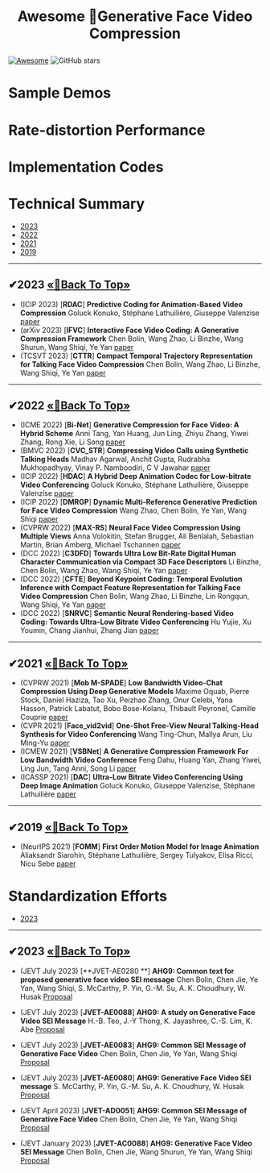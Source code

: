 # <p align=center> Awesome 🎉Generative Face Video Compression </p>
<!--# <p align=center>`# Awesome 🎉Generative Face Video Compression🎉`</p>-->


[![Awesome](https://cdn.rawgit.com/sindresorhus/awesome/d7305f38d29fed78fa85652e3a63e154dd8e8829/media/badge.svg)](https://github.com/sindresorhus/awesome)  ![GitHub stars](https://github.com/Berlin0610/Awesome-Generative-Face-Video-Compression.svg?color=red) 

# Sample Demos

# Rate-distortion Performance

# Implementation Codes


# Technical Summary



- [2023](#Paper2023)
- [2022](#Paper2022)
- [2021](#Paper2021)
- [2019](#Paper2019)
---
## <span id="Paper2023">✔2023 </span> [       «🎯Back To Top»       ](#)
- (ICIP 2023) [**RDAC**] **Predictive Coding for Animation-Based Video Compression** Goluck Konuko, Stéphane Lathuilière, Giuseppe Valenzise [paper](https://ieeexplore.ieee.org/stamp/stamp.jsp?arnumber=10222205)
- (arXiv 2023) [**IFVC**] **Interactive Face Video Coding: A Generative Compression Framework** Chen Bolin, Wang Zhao, Li Binzhe, Wang Shurun, Wang Shiqi, Ye Yan [paper](https://arxiv.org/pdf/2302.09919.pdf)
- (TCSVT 2023) [**CTTR**] **Compact Temporal Trajectory Representation for Talking Face Video Compression** Chen Bolin, Wang Zhao, Li Binzhe, Wang Shiqi, Ye Yan [paper](https://ieeexplore.ieee.org/stamp/stamp.jsp?tp=&arnumber=10109861)
  
---
## <span id="Paper2022">✔2022 </span> [       «🎯Back To Top»       ](#)
- (ICME 2022) [**Bi-Net**] **Generative Compression for Face Video: A Hybrid Scheme** Anni Tang, Yan Huang, Jun Ling, Zhiyu Zhang, Yiwei Zhang, Rong Xie, Li Song [paper](https://ieeexplore.ieee.org/stamp/stamp.jsp?tp=&arnumber=9859867)
- (BMVC 2022) [**CVC_STR**] **Compressing Video Calls using Synthetic Talking Heads** Madhav Agarwal, Anchit Gupta, Rudrabha Mukhopadhyay, Vinay P. Namboodiri, C V Jawahar [paper](https://arxiv.org/pdf/2210.03692.pdf)
- (ICIP 2022) [**HDAC**] **A Hybrid Deep Animation Codec for Low-bitrate Video Conferencing** Goluck Konuko, Stéphane Lathuilière, Giuseppe Valenzise [paper](https://arxiv.org/pdf/2207.13530.pdf)
- (ICIP 2022) [**DMRGP**] **Dynamic Multi-Reference Generative Prediction for Face Video Compression** Wang Zhao, Chen Bolin, Ye Yan, Wang Shiqi [paper](https://ieeexplore.ieee.org/stamp/stamp.jsp?tp=&arnumber=9897729)
- (CVPRW 2022) [**MAX-RS**] **Neural Face Video Compression Using Multiple Views** Anna Volokitin, Stefan Brugger, Ali Benlalah, Sebastian Martin, Brian Amberg, Michael Tschannen [paper](https://openaccess.thecvf.com/content/CVPR2022W/CLIC/papers/Volokitin_Neural_Face_Video_Compression_Using_Multiple_Views_CVPRW_2022_paper.pdf)
- (DCC 2022) [**C3DFD**] **Towards Ultra Low Bit-Rate Digital Human Character Communication via Compact 3D Face Descriptors** Li Binzhe, Chen Bolin, Wang Zhao, Wang Shiqi, Ye Yan [paper](https://ieeexplore.ieee.org/stamp/stamp.jsp?tp=&arnumber=9810765)
- (DCC 2022) [**CFTE**] **Beyond Keypoint Coding: Temporal Evolution Inference with Compact Feature Representation for Talking Face Video Compression** Chen Bolin, Wang Zhao, Li Binzhe, Lin Rongqun, Wang Shiqi, Ye Yan [paper](https://ieeexplore.ieee.org/stamp/stamp.jsp?tp=&arnumber=9810732)
- (DCC 2022) [**SNRVC**] **Semantic Neural Rendering-based Video Coding: Towards Ultra-Low Bitrate Video Conferencing** Hu Yujie, Xu Youmin, Chang Jianhui, Zhang Jian [paper](https://ieeexplore.ieee.org/stamp/stamp.jsp?tp=&arnumber=9810784)

---
## <span id="Paper2021">✔2021 </span> [       «🎯Back To Top»       ](#)
- (CVPRW 2021) [**Mob M-SPADE**] **Low Bandwidth Video-Chat Compression Using Deep Generative Models** Maxime Oquab, Pierre Stock, Daniel Haziza, Tao Xu, Peizhao Zhang, Onur Celebi, Yana Hasson, Patrick Labatut, Bobo Bose-Kolanu, Thibault Peyronel, Camille Couprie [paper](https://openaccess.thecvf.com/content/CVPR2021W/MAI/papers/Oquab_Low_Bandwidth_Video-Chat_Compression_Using_Deep_Generative_Models_CVPRW_2021_paper.pdf)
- (CVPR 2021) [**Face_vid2vid**] **One-Shot Free-View Neural Talking-Head Synthesis for Video Conferencing** Wang Ting-Chun, Mallya Arun, Liu Ming-Yu [paper](https://openaccess.thecvf.com/content/CVPR2021/papers/Wang_One-Shot_Free-View_Neural_Talking-Head_Synthesis_for_Video_Conferencing_CVPR_2021_paper.pdf)
- (ICMEW 2021) [**VSBNet**] **A Generative Compression Framework For Low Bandwidth Video Conference** Feng Dahu, Huang Yan, Zhang Yiwei, Ling Jun, Tang Anni, Song Li [paper](https://ieeexplore.ieee.org/stamp/stamp.jsp?tp=&arnumber=9455985)
- (ICASSP 2021) [**DAC**] **Ultra-Low Bitrate Video Conferencing Using Deep Image Animation** Goluck Konuko, Giuseppe Valenzise, Stéphane Lathuilière [paper](https://ieeexplore.ieee.org/stamp/stamp.jsp?tp=&arnumber=9414731)

---
## <span id="Paper2019">✔2019 </span> [       «🎯Back To Top»       ](#)
- (NeurIPS 2021) [**FOMM**] **First Order Motion Model for Image Animation** Aliaksandr Siarohin, Stéphane Lathuilière, Sergey Tulyakov, Elisa Ricci, Nicu Sebe [paper](https://proceedings.neurips.cc/paper_files/paper/2019/file/31c0b36aef265d9221af80872ceb62f9-Paper.pdf)


# Standardization Efforts

- [2023](#Proposal2023)

---
## <span id="Proposal2023">✔2023 </span> [       «🎯Back To Top»       ](#)
- (JEVT July 2023) [**JVET-AE0280 **] **AHG9: Common text for proposed generative face video SEI message** Chen Bolin, Chen Jie, Ye Yan, Wang Shiqi, S. McCarthy, P. Yin, G.-M. Su, A. K. Choudhury, W. Husak [Proposal](https://jvet-experts.org/doc_end_user/current_document.php?id=13243)
- (JEVT July 2023) [**JVET-AE0088**] **AHG9: A study on Generative Face Video SEI Message** H.-B. Teo, J.-Y Thong, K. Jayashree, C.-S. Lim, K. Abe [Proposal](https://jvet-experts.org/doc_end_user/current_document.php?id=13036)
- (JEVT July 2023) [**JVET-AE0083**] **AHG9: Common SEI Message of Generative Face Video** Chen Bolin, Chen Jie, Ye Yan, Wang Shiqi [Proposal](https://jvet-experts.org/doc_end_user/current_document.php?id=13031)
- (JEVT July 2023) [**JVET-AE0080**] **AHG9: Generative Face Video SEI message** S. McCarthy, P. Yin, G.-M. Su, A. K. Choudhury, W. Husak [Proposal](https://jvet-experts.org/doc_end_user/current_document.php?id=13028)

- (JEVT April 2023) [**JVET-AD0051**] **AHG9: Common SEI Message of Generative Face Video** Chen Bolin, Chen Jie, Ye Yan, Wang Shiqi [Proposal](https://jvet-experts.org/doc_end_user/current_document.php?id=12598)
- (JEVT January 2023) [**JVET-AC0088**] **AHG9: Generative Face Video SEI Message** Chen Bolin, Chen Jie, Wang Shurun, Ye Yan, Wang Shiqi [Proposal](https://jvet-experts.org/doc_end_user/current_document.php?id=12290)
